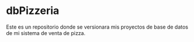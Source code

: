 # dbPizzeria
Este es un repositorio donde se versionara mis proyectos de base de datos de mi sistema de venta de pizza.
